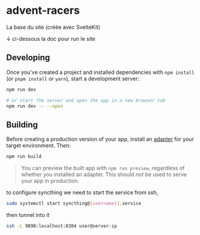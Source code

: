# advent-racers

La base du site (créée avec SvelteKit)

↓ ci-dessous la doc pour run le site

## Developing

Once you've created a project and installed dependencies with `npm install` (or `pnpm install` or `yarn`), start a development server:

```bash
npm run dev

# or start the server and open the app in a new browser tab
npm run dev -- --open
```

## Building

Before creating a production version of your app, install an [adapter](https://kit.svelte.dev/docs#adapters) for your target environment. Then:

```bash
npm run build
```

> You can preview the built app with `npm run preview`, regardless of whether you installed an adapter. This should _not_ be used to serve your app in production.

to configure syncthing we need to start the service from ssh, 

```bash
sudo systemctl start syncthing@[username}].service
```

then tunnel into it

```bash
ssh -L 9898:localhost:8384 user@server-ip
```
